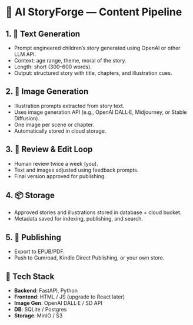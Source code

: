 # 🧠 AI StoryForge — Content Pipeline

## 1. 📝 Text Generation
- Prompt engineered children’s story generated using OpenAI or other LLM API.
- Context: age range, theme, moral of the story.
- Length: short (300–600 words).
- Output: structured story with title, chapters, and illustration cues.

## 2. 🎨 Image Generation
- Illustration prompts extracted from story text.
- Uses image generation API (e.g., OpenAI DALL·E, Midjourney, or Stable Diffusion).
- One image per scene or chapter.
- Automatically stored in cloud storage.

## 3. 🧹 Review & Edit Loop
- Human review twice a week (you).
- Text and images adjusted using feedback prompts.
- Final version approved for publishing.

## 4. 📦 Storage
- Approved stories and illustrations stored in database + cloud bucket.
- Metadata saved for indexing, publishing, and search.

## 5. 🚀 Publishing
- Export to EPUB/PDF.
- Push to Gumroad, Kindle Direct Publishing, or your own store.

## 🧰 Tech Stack
- **Backend**: FastAPI, Python
- **Frontend**: HTML / JS (upgrade to React later)
- **Image Gen**: OpenAI DALL·E / SD API
- **DB**: SQLite / Postgres
- **Storage**: MinIO / S3
